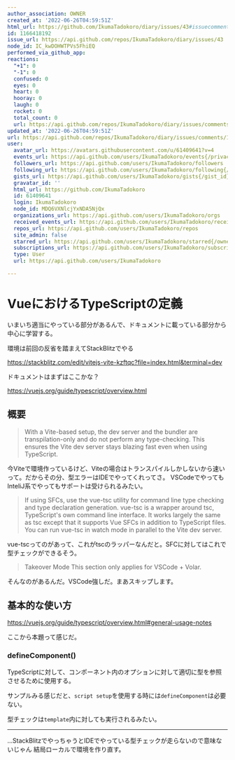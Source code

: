 ```yaml
---
author_association: OWNER
created_at: '2022-06-26T04:59:51Z'
html_url: https://github.com/IkumaTadokoro/diary/issues/43#issuecomment-1166418192
id: 1166418192
issue_url: https://api.github.com/repos/IkumaTadokoro/diary/issues/43
node_id: IC_kwDOHWTPVs5FhiEQ
performed_via_github_app: 
reactions:
  "+1": 0
  "-1": 0
  confused: 0
  eyes: 0
  heart: 0
  hooray: 0
  laugh: 0
  rocket: 0
  total_count: 0
  url: https://api.github.com/repos/IkumaTadokoro/diary/issues/comments/1166418192/reactions
updated_at: '2022-06-26T04:59:51Z'
url: https://api.github.com/repos/IkumaTadokoro/diary/issues/comments/1166418192
user:
  avatar_url: https://avatars.githubusercontent.com/u/61409641?v=4
  events_url: https://api.github.com/users/IkumaTadokoro/events{/privacy}
  followers_url: https://api.github.com/users/IkumaTadokoro/followers
  following_url: https://api.github.com/users/IkumaTadokoro/following{/other_user}
  gists_url: https://api.github.com/users/IkumaTadokoro/gists{/gist_id}
  gravatar_id: ''
  html_url: https://github.com/IkumaTadokoro
  id: 61409641
  login: IkumaTadokoro
  node_id: MDQ6VXNlcjYxNDA5NjQx
  organizations_url: https://api.github.com/users/IkumaTadokoro/orgs
  received_events_url: https://api.github.com/users/IkumaTadokoro/received_events
  repos_url: https://api.github.com/users/IkumaTadokoro/repos
  site_admin: false
  starred_url: https://api.github.com/users/IkumaTadokoro/starred{/owner}{/repo}
  subscriptions_url: https://api.github.com/users/IkumaTadokoro/subscriptions
  type: User
  url: https://api.github.com/users/IkumaTadokoro

---
```

# VueにおけるTypeScriptの定義

いまいち適当にやっている部分があるんで、ドキュメントに載っている部分から中心に学習する。

環境は前回の反省を踏まえてStackBlitzでやる

https://stackblitz.com/edit/vitejs-vite-kzftqc?file=index.html&terminal=dev

ドキュメントはまずはここかな？

https://vuejs.org/guide/typescript/overview.html

## 概要

> With a Vite-based setup, the dev server and the bundler are transpilation-only and do not perform any type-checking. This ensures the Vite dev server stays blazing fast even when using TypeScript.

今Viteで環境作っているけど、Viteの場合はトランスパイルしかしないから速いって。だからその分、型エラーはIDEでやってくれってさ。
VSCodeでやってもInteliJ系でやってもサポートは受けられるみたい。


> If using SFCs, use the vue-tsc utility for command line type checking and type declaration generation. vue-tsc is a wrapper around tsc, TypeScript's own command line interface. It works largely the same as tsc except that it supports Vue SFCs in addition to TypeScript files. You can run vue-tsc in watch mode in parallel to the Vite dev server.

vue-tscってのがあって、これがtscのラッパーなんだと。SFCに対してはこれで型チェックができるそう。

> Takeover Mode
> This section only applies for VSCode + Volar.

そんなのがあるんだ。VSCode強しだ。まあスキップします。

## 基本的な使い方

https://vuejs.org/guide/typescript/overview.html#general-usage-notes

ここから本題って感じだ。

### defineComponent()

TypeScriptに対して、コンポーネント内のオプションに対して適切に型を参照させるために使用する。

サンプルみる感じだと、`script setup`を使用する時には`defineComponent`は必要ない。

型チェックは`template`内に対しても実行されるみたい。

---

...StackBlitzでやっちゃうとIDEでやっている型チェックが走らないので意味ないじゃん
結局ローカルで環境を作り直す。


